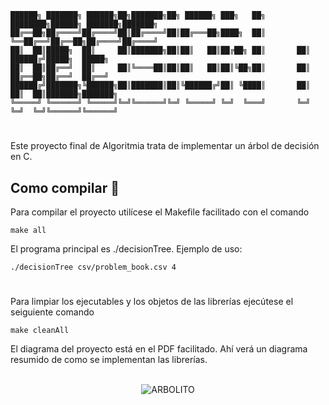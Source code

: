 ``` 
██████╗ ███████╗ ██████╗██╗███████╗██╗ ██████╗ ███╗   ██╗    ████████╗██████╗ ███████╗███████╗
██╔══██╗██╔════╝██╔════╝██║██╔════╝██║██╔═══██╗████╗  ██║    ╚══██╔══╝██╔══██╗██╔════╝██╔════╝
██║  ██║█████╗  ██║     ██║███████╗██║██║   ██║██╔██╗ ██║       ██║   ██████╔╝█████╗  █████╗  
██║  ██║██╔══╝  ██║     ██║╚════██║██║██║   ██║██║╚██╗██║       ██║   ██╔══██╗██╔══╝  ██╔══╝  
██████╔╝███████╗╚██████╗██║███████║██║╚██████╔╝██║ ╚████║       ██║   ██║  ██║███████╗███████╗
╚═════╝ ╚══════╝ ╚═════╝╚═╝╚══════╝╚═╝ ╚═════╝ ╚═╝  ╚═══╝       ╚═╝   ╚═╝  ╚═╝╚══════╝╚══════╝                
```                                                                                                        
#
Este proyecto final de Algoritmia trata de implementar un árbol de decisión en C.
## Como compilar 🔧
Para compilar el proyecto utilícese el Makefile facilitado con el comando 
```
make all
```
El programa principal es ./decisionTree.
Ejemplo de uso:
```
./decisionTree csv/problem_book.csv 4
```
#
Para limpiar los ejecutables y los objetos de las librerías ejecútese el seiguiente comando 
```
make cleanAll
```
El diagrama del proyecto está en el PDF facilitado. Ahí verá un diagrama resumido de como se implementan las librerías.
<br></br>
<p align="center">
  <img src="https://i.pinimg.com/originals/1f/71/fd/1f71fd30ff5f7febb8346a0e0dd51d00.gif" alt="ARBOLITO"/>
</p>
